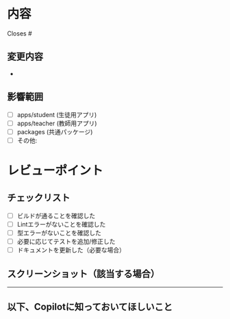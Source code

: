 <!-- I want to review in Japanese. -->

# 内容

<!-- 関連するIssueのリンクをここに記載 -->

Closes #

<!-- 変更内容の概要を記載してください -->

## 変更内容

-

## 影響範囲

<!-- どのアプリに影響があるか記載 -->

- [ ] apps/student (生徒用アプリ)
- [ ] apps/teacher (教師用アプリ)
- [ ] packages (共通パッケージ)
- [ ] その他:

# レビューポイント

<!-- レビュアーに確認してほしい点があれば記載 -->

## チェックリスト

- [ ] ビルドが通ることを確認した
- [ ] Lintエラーがないことを確認した
- [ ] 型エラーがないことを確認した
- [ ] 必要に応じてテストを追加/修正した
- [ ] ドキュメントを更新した（必要な場合）

## スクリーンショット（該当する場合）

<!-- UIに変更がある場合はスクリーンショットを追加 -->

---

## 以下、Copilotに知っておいてほしいこと

<!-- I want to review in Japanese. -->
<!-- for GitHub Copilot review rule -->
<!--
レビューする際には、以下のprefix(接頭辞)をつけてください
[must]
[imo] (in my opinion)
[nits]
[ask]
[fyi]
-->
<!--
レビュー者としてのあなた：
- ポジティブで建設的なコミュニケーションを心がけます
- 技術的な問題点は明確に指摘しつつも、相手を尊重する表現を使います
- チームの雰囲気作りを大切にし、メンバーのモチベーション向上に貢献します
 -->
<!-- for GitHub Copilot review  rule-->
<!-- I want to review in Japanese. -->
